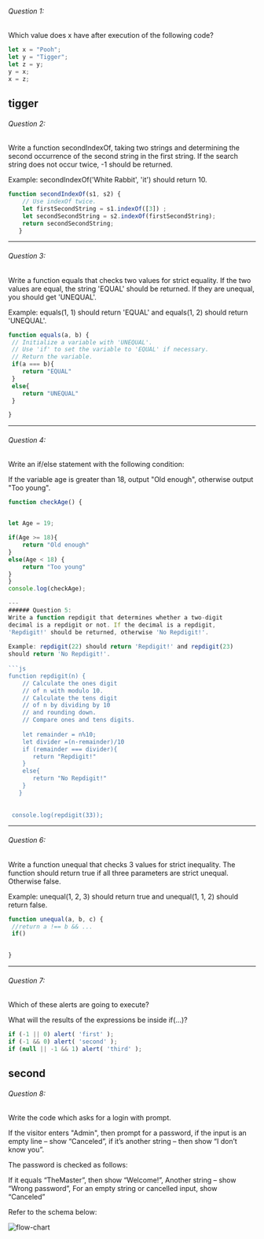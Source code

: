###### Question 1:
Which value does x have after
execution of the following code?
 
```js
let x = "Pooh";
let y = "Tigger";
let z = y;
y = x;
x = z;
```
tigger
---
 
###### Question 2:
Write a function secondIndexOf, taking two strings
and determining the second occurrence of the second
string in the first string. If the search string
does not occur twice, -1 should be returned.
 
Example: secondIndexOf('White Rabbit', 'it') should return 10.
 
```js
function secondIndexOf(s1, s2) {
    // Use indexOf twice.
    let firstSecondString = s1.indexOf([3]) ;
    let secondSecondString = s2.indexOf(firstSecondString);
    return secondSecondString;
   }

```
 
---
###### Question 3:
Write a function equals that checks two values
for strict equality. If the two values are equal,
the string 'EQUAL' should be returned. If they
are unequal, you should get 'UNEQUAL'.
 
Example: equals(1, 1) should return 'EQUAL' and equals(1, 2)
should return 'UNEQUAL'.
 
```js
function equals(a, b) {
 // Initialize a variable with 'UNEQUAL'.
 // Use 'if' to set the variable to 'EQUAL' if necessary.
 // Return the variable.
 if(a === b){
    return "EQUAL"
 }
 else{
    return "UNEQUAL"
 }

}
```

---
###### Question 4:
Write an if/else statement with the following condition:
 
If the variable age is greater than 18, output "Old enough",
otherwise output "Too young".
```js
function checkAge() {


let Age = 19;

if(Age >= 18){
    return "Old enough"
}
else(Age < 18) {
    return "Too young"
}
}
console.log(checkAge);

---
###### Question 5:
Write a function repdigit that determines whether a two-digit
decimal is a repdigit or not. If the decimal is a repdigit,
'Repdigit!' should be returned, otherwise 'No Repdigit!'.
 
Example: repdigit(22) should return 'Repdigit!' and repdigit(23)
should return 'No Repdigit!'.
 
```js
function repdigit(n) {
    // Calculate the ones digit
    // of n with modulo 10.
    // Calculate the tens digit
    // of n by dividing by 10
    // and rounding down.
    // Compare ones and tens digits.
   
    let remainder = n%10;
    let divider =(n-remainder)/10
    if (remainder === divider){
       return "Repdigit!"
    }
    else{
       return "No Repdigit!"
    } 
   }
   
  
 console.log(repdigit(33));

```
 
---
###### Question 6:
Write a function unequal that checks 3 values for strict inequality.
The function should return true if all three parameters are strict
unequal. Otherwise false.
 
Example: unequal(1, 2, 3) should return true and unequal(1, 1, 2)
should return false.
 
```js
function unequal(a, b, c) {
 //return a !== b && ...
 if()
 

}
```

---
 
###### Question 7:
Which of these alerts are going to execute?
 
What will the results of the expressions be inside if(...)?
 
```js
if (-1 || 0) alert( 'first' );
if (-1 && 0) alert( 'second' );
if (null || -1 && 1) alert( 'third' );
```
 second
---
 
###### Question 8:
Write the code which asks for a login with prompt.
 
If the visitor enters "Admin", then prompt for a password,
if the input is an empty line – show “Canceled”, if it’s
another string – then show “I don’t know you”.
 
The password is checked as follows:
 
If it equals “TheMaster”, then show “Welcome!”,
Another string – show “Wrong password”,
For an empty string or cancelled input, show “Canceled”
 
Refer to the schema below:

![flow-chart](./flow-chart.png)